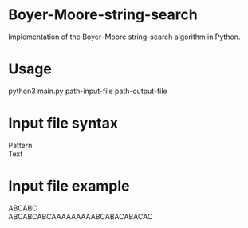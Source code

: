 # Boyer-Moore-string-search
Implementation of the Boyer–Moore string-search algorithm in Python.

# Usage
python3 main.py path-input-file path-output-file

# Input file syntax
Pattern  
Text  

# Input file example
ABCABC  
ABCABCABCAAAAAAAAABCABACABACAC
